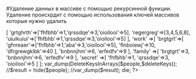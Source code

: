 #Удаление данных в массиве с помощью рекурсинной функции.
Удаление происхрдит с помощью использования ключей массивов которые нужно удалить
<?php
  
function DeleteKey(array  &$people, array $deleteKeys)  
{  
Обходим массив с названиями ключей массивы которых нужно удалить
    foreach($deleteKeys as $deleteKey)  
    {  
        if(array_key_exists($deleteKey, $people))  
        {  
            unset($people[$deleteKey]);  
        }  
    }  
}  
  
function DeleteKeysInArrays(array  &$people, array $deleteKeys)  
{  
Передаем параметры в функцию для поиска ключей  
    DeleteKey($people, $deleteKeys);  
После удаления ключей на первом уровне
с помощью рекурсии начинаем поиск
по ключам на нижних уровнях массива
    foreach($people as &$value)  
    {  
        if(is_array($value))  
        {  
          DeleteKeysInArrays($value, $deleteKeys);  
  
        }  
    }  
  
    return $people;  
}  
  
  
  
//const DEFAULT_KEYS = ['ssn', 'aba', 'dateOfBirth'];  
//  
// function hide(array &$data, array $keys = DEFAULT_KEYS): array  
//{  
//    return removeFieldsRecursive($data, $keys);  
//}  
//  
//function removeFieldsRecursive(&$data, $keys)  
//{  
//    foreach ($data as &$value) {  
//        if (is_array($value)) {  
//            removeFieldsRecursive($value, $keys);  
//        }  
//    }  
//  
//    foreach ($keys as $key) {  
//        if (array_key_exists($key, $data)) {  
//            unset($data[$key]);  
//        }  
//    }  
//  
//    return $data;  
//}  
  
   

  
  
$deleteKeys=['fhfbhb','qrssdqe','oioilooi'];  
  
$people=[  
    'hobby' => [  
        'grtghrth'=>['fhfbhb'=>1,'qrssdqe'=>3,'oioilooi'=>5],  
        'regergreg'=>[3,4,5,6,8],  
        'uiuikuiui'=>['fhfbhb'=>1,'qrssdqe'=>3,'oioilooi'=>5]  
  
    ],  
    'work' =>[  
        'brgtgrt'=>[  
            'gfnreaer'=>['fhfbhb'=>1,'aba'=>3,'oioilooi'=>5],  
             'flnboiewj'=>10,  
            'dfrgrewgklbk'=>40  
        ],  
        'bnbnnjhm'=>6,  
        'erfedfv'=>9  
  
    ],  
    'family' =>[  
        'brgtgrt'=>3,  
        'bnbnnjhm'=>6,  
        'erfedfv'=>9  
  
    ],  
    'secret' =>[  
        'fhfbhb'=>1,  
        'qrssdqe'=>3,  
        'oioilooi'=>5  
    ]  
];  
  
var_dump(DeleteKeysInArrays($people,$deleteKeys));  
  
//$result = hide($people);  
  
//var_dump($result); die;  

?>
